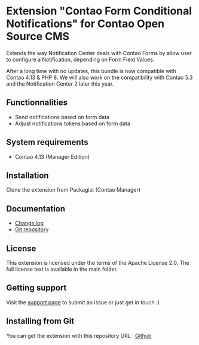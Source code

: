 Extension "Contao Form Conditional Notifications" for Contao Open Source CMS
======================

Extends the way Notification Center deals with Contao Forms by allow user to configure a Notification, depending on Form Field Values.

After a long time with no updates, this bundle is now compatible with Contao 4.13 & PHP 8. We will also work on the compatibility with Contao 5.3 and the Notification Center 2 later this year.

Functionnalities
-------------------
 * Send notifications based on form data
 * Adjust notifications tokens based on form data

System requirements
-------------------
 * Contao 4.13 (Manager Edition)

Installation
------------
Clone the extension from Packagist (Contao Manager)

Documentation
-------------
 * [Change log][1]
 * [Git repository][2]

License
-------
This extension is licensed under the terms of the Apache License 2.0. The full license text is
available in the main folder.

Getting support
---------------
Visit the [support page][3] to submit an issue or just get in touch :)

Installing from Git
-------------------

You can get the extension with this repository URL : [Github][2]

[1]: CHANGELOG.md
[2]: https://github.com/webexmachina/contao-form-conditional-notifications
[3]: https://www.webexmachina.fr/
